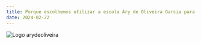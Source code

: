 ```yaml
---
title: Porque escolhemos utilizar a escola Ary de Oliveira Garcia para nosso estudo ?
date: 2024-02-22
---
```

![Logo arydeoliveira](https://developer.r-project.org/Logo/Rlogo-5.png)
